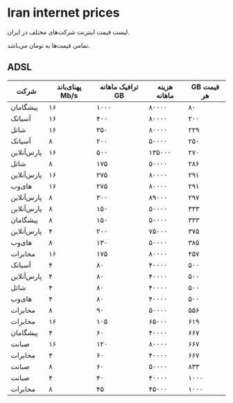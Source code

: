﻿# Iran internet prices
لیست قیمت اینترنت شرکت‌های مختلف در ایران.

تمامی قیمت‌ها به تومان می‌باشد.

## ADSL
شرکت | پهنای‌باند Mb/s | ترافیک ماهانه GB | هزینه ماهانه | GB قیمت هر
--- | --- | --- | --- | ---
پیشگامان | ۱۶ | ۱۰۰۰ |  ۸۰۰۰۰ | ۸۰
آسیاتک | ۱۶ | ۴۰۰ |  ۸۰۰۰۰ | ۲۰۰
شاتل | ۱۶ | ۳۵۰ |  ۸۰۰۰۰ | ۲۲۹
آسیاتک |  ۸ | ۲۰۰ | ۵۰۰۰۰ | ۲۵۰
پارس‌آنلاین | ۱۶ | ۵۰۰ | ۱۳۵۰۰۰ | ۲۷۰
شاتل |  ۸ |  ۱۷۵ | ۵۰۰۰۰ | ۲۸۶
پارس‌آنلاین | ۱۶ | ۲۷۵ |  ۸۰۰۰۰ | ۲۹۱
های‌وب | ۱۶ | ۲۷۵ |  ۸۰۰۰۰ | ۲۹۱
پارس‌آنلاین |  ۸ | ۳۰۰ |  ۸۹۰۰۰ | ۲۹۷
پارس‌آنلاین |  ۸ | ۱۵۰ | ۵۰۰۰۰ | ۳۳۳
پیشگامان |  ۸ | ۱۵۰ | ۵۰۰۰۰ | ۳۳۳
پارس‌آنلاین | ۴ | ۲۰۰ | ۷۵۰۰۰ | ۳۷۵
های‌وب |  ۸ | ۱۳۰ | ۵۰۰۰۰ | ۳۸۵
مخابرات | ۱۶ | ۱۷۵ |  ۸۰۰۰۰ | ۴۵۷
آسیاتک | ۴ | ۸۰ | ۴۰۰۰۰ |  ۵۰۰
پارس‌آنلاین | ۴ |  ۸۰ | ۴۰۰۰۰ | ۵۰۰
شاتل | ۴ | ۸۰ | ۴۰۰۰۰ | ۵۰۰
های‌وب | ۴ |  ۸۰ | ۴۰۰۰۰ | ۵۰۰
مخابرات |  ۸ | ۹۰ | ۵۰۰۰۰ | ۵۵۶
مخابرات | ۱۶ | ۱۰۵ | ۶۵۰۰۰ | ۶۱۹
پیشگامان | ۴ | ۶۰ | ۴۰۰۰۰ |  ۶۶۷
صبانت | ۱۶ | ۱۲۰ |  ۸۰۰۰۰ | ۶۶۷
مخابرات | ۴ | ۶۰ | ۴۰۰۰۰ | ۶۶۷
صبانت |  ۸ | ۶۰ | ۵۰۰۰۰ |  ۸۳۳
صبانت | ۴ | ۴۰ | ۴۰۰۰۰ | ۱۰۰۰
مخابرات |  ۸ | ۴۵ | ۴۵۰۰۰ | ۱۰۰۰